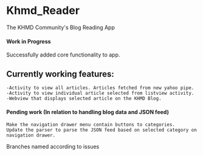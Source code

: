 # Khmd_Reader

The KHMD Community's Blog Reading App
	
#### Work in Progress

Successfully added core functionality to app.
## Currently working features:
	-Activity to view all articles. Articles fetched from new yahoo pipe.
	-Activity to view individual article selected from listview activity. 
	-Webview that displays selected article on the KHMD Blog.
										
#### Pending work (In relation to handling blog data and JSON feed)
	
	Make the navigation drawer menu contain buttons to categories.
	Update the parser to parse the JSON feed based on selected category on navigation drawer.
	
										
Branches named according to issues
																		
